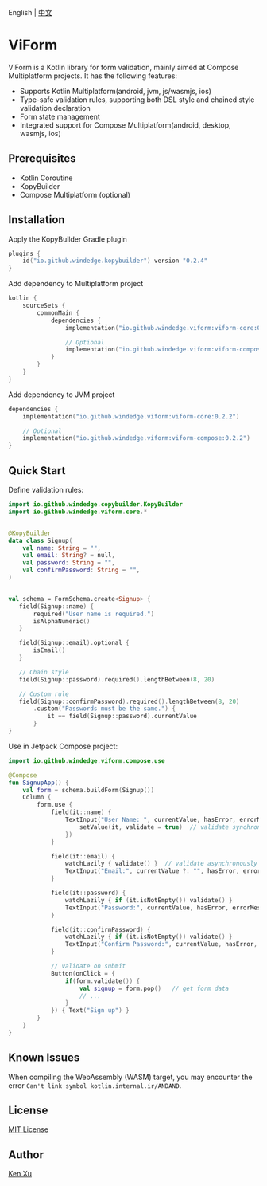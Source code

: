English | [中文](README-CN.md)

# ViForm

ViForm is a Kotlin library for form validation, mainly aimed at Compose Multiplatform projects. It has the following features:
* Supports Kotlin Multiplatform(android, jvm, js/wasmjs, ios)
* Type-safe validation rules, supporting both DSL style and chained style validation declaration
* Form state management
* Integrated support for Compose Multiplatform(android, desktop, wasmjs, ios)


## Prerequisites
- Kotlin Coroutine
- KopyBuilder
- Compose Multiplatform (optional)

## Installation

Apply the KopyBuilder Gradle plugin
```kotlin
plugins {
    id("io.github.windedge.kopybuilder") version "0.2.4"
}
```

Add dependency to Multiplatform project
```Kotlin
kotlin {
    sourceSets {
        commonMain {
            dependencies {
                implementation("io.github.windedge.viform:viform-core:0.2.2")

                // Optional
                implementation("io.github.windedge.viform:viform-compose:0.2.2")
            }
        }
    }
}
```

Add dependency to JVM project
```Kotlin
dependencies {
    implementation("io.github.windedge.viform:viform-core:0.2.2")

    // Optional
    implementation("io.github.windedge.viform:viform-compose:0.2.2")
}
```

## Quick Start

Define validation rules:

```kotlin
import io.github.windedge.copybuilder.KopyBuilder
import io.github.windedge.viform.core.*


@KopyBuilder
data class Signup(
    val name: String = "",
    val email: String? = null,
    val password: String = "",
    val confirmPassword: String = "",
)


val schema = FormSchema.create<Signup> {
   field(Signup::name) {
       required("User name is required.")
       isAlphaNumeric()
   }

   field(Signup::email).optional {
       isEmail()
   }

   // Chain style
   field(Signup::password).required().lengthBetween(8, 20)

   // Custom rule
   field(Signup::confirmPassword).required().lengthBetween(8, 20)
       .custom("Passwords must be the same.") {
           it == field(Signup::password).currentValue
       }
}
```

Use in Jetpack Compose project:

```kotlin
import io.github.windedge.viform.compose.use

@Compose
fun SignupApp() {
    val form = schema.buildForm(Signup())
    Column {
        form.use {
            field(it::name) {
                TextInput("User Name: ", currentValue, hasError, errorMessage, onValueChange = {
                    setValue(it, validate = true)  // validate synchronously
                })
            }

            field(it::email) {
                watchLazily { validate() }  // validate asynchronously
                TextInput("Email:", currentValue ?: "", hasError, errorMessage, onValueChange=::setValue)
            }

            field(it::password) {
                watchLazily { if (it.isNotEmpty()) validate() }
                TextInput("Password:", currentValue, hasError, errorMessage, onValueChange=::setValue)
            }

            field(it::confirmPassword) {
                watchLazily { if (it.isNotEmpty()) validate() }
                TextInput("Confirm Password:", currentValue, hasError, errorMessage, onValueChange=::setValue)
            }

            // validate on submit
            Button(onClick = {
                if(form.validate()) {
                    val signup = form.pop()   // get form data
                    // ...
                }
            }) { Text("Sign up") }
        }
    }
}
```


## Known Issues

When compiling the WebAssembly (WASM) target, you may encounter the error `Can't link symbol kotlin.internal.ir/ANDAND`. 

## License
[MIT License](./LICENSE)

## Author

[Ken Xu](https://github.com/windedge)
